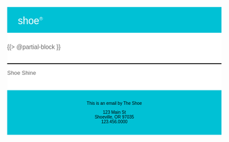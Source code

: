 <head>
  <style>
    a:hover {
      text-decoration: underline !important;
    }
    a:hover span {
      text-decoration: underline !important;
    }
  </style>
</head>
<body>
  <div class="container"
    style="
    font-family: sans-serif;
    color: #666;
    max-width: 500px;
    background-color: #fff;
  ">
    <div class="header"
      style="
      background-color: #00c1d5;
      padding: 0px 20px;
      height: 60px;
    ">
      <h1
        style="
        display: inline-block;
        color: #fff;
        font-weight: lighter;
        font-size: 23px;
        height: 21px;
        line-height: 21px;
        margin: 0px;
        vertical-align: middle;
        margin-top: 17px;
        padding-left: 5px;
      ">
        shoe<sup style="font-size: 11px;">&reg;</sup>
      </h1>
    </div>
    <div class="body"
      style="
      padding: 25px 0px 20px 0px;
      font-size: 14px;
    ">
      {{> @partial-block }}
      <div class="info-text"
        style="
        margin-top: 30px;
        border-top: 2px solid #111;
      ">
        <p style="color: #666; font-size: 13px;">
          Shoe Shine
        </p>
      </div>
    </div>
    <div class="footer"
      style="
      font-size: 10px;
      color: #000;
      background-color: #00c1d5;
      padding: 15px 40px;
      text-align: center;
      font-weight: lighter;
    ">
      <p>
        This is an email by The Shoe
      </p>
      <p>
        123 Main St<br />
        Shoeville, OR 97035<br />
        123.456.0000
      </p>
    </div>
  </div>
</body>
